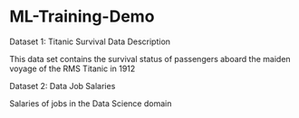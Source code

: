 # ML-Training-Demo

Dataset 1: Titanic Survival Data Description

This data set contains the survival status of passengers aboard the maiden voyage of the RMS Titanic in 1912

Dataset 2: Data Job Salaries

Salaries of jobs in the Data Science domain

